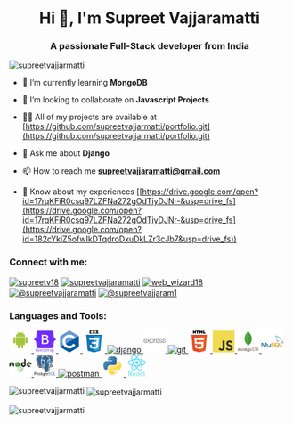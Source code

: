 <h1 align="center">Hi 👋, I'm Supreet Vajjaramatti</h1>
<h3 align="center">A passionate Full-Stack developer from India</h3>

<p align="left"> <img src="https://komarev.com/ghpvc/?username=supreetvajjarmatti&label=Profile%20views&color=0e75b6&style=flat" alt="supreetvajjarmatti" /> </p>

- 🌱 I’m currently learning **MongoDB**

- 👯 I’m looking to collaborate on **Javascript Projects**

- 👨‍💻 All of my projects are available at [https://github.com/supreetvajjarmatti/portfolio.git](https://github.com/supreetvajjarmatti/portfolio.git)

- 💬 Ask me about **Django**

- 📫 How to reach me **supreetvajjaramatti@gmail.com**

- 📄 Know about my experiences [[https://drive.google.com/open?id=17rqKFiR0csq97LZFNa272gOdTiyDJNr-&usp=drive_fs](https://drive.google.com/open?id=17rqKFiR0csq97LZFNa272gOdTiyDJNr-&usp=drive_fs](https://drive.google.com/open?id=182cYkiZ5ofwIkDTqdroDxuDkLZr3cJb7&usp=drive_fs))

<h3 align="left">Connect with me:</h3>
<p align="left">
<a href="https://twitter.com/supreetv18" target="blank"><img align="center" src="https://raw.githubusercontent.com/rahuldkjain/github-profile-readme-generator/master/src/images/icons/Social/twitter.svg" alt="supreetv18" height="30" width="40" /></a>
<a href="https://linkedin.com/in/supreetvajjaramatti" target="blank"><img align="center" src="https://raw.githubusercontent.com/rahuldkjain/github-profile-readme-generator/master/src/images/icons/Social/linked-in-alt.svg" alt="supreetvajjaramatti" height="30" width="40" /></a>
<a href="https://instagram.com/web_wizard18" target="blank"><img align="center" src="https://raw.githubusercontent.com/rahuldkjain/github-profile-readme-generator/master/src/images/icons/Social/instagram.svg" alt="web_wizard18" height="30" width="40" /></a>
<a href="https://www.youtube.com/c/@supreetvajjaramatti" target="blank"><img align="center" src="https://raw.githubusercontent.com/rahuldkjain/github-profile-readme-generator/master/src/images/icons/Social/youtube.svg" alt="@supreetvajjaramatti" height="30" width="40" /></a>
<a href="https://www.hackerrank.com/@supreetvajjaram1" target="blank"><img align="center" src="https://raw.githubusercontent.com/rahuldkjain/github-profile-readme-generator/master/src/images/icons/Social/hackerrank.svg" alt="@supreetvajjaram1" height="30" width="40" /></a>
</p>

<h3 align="left">Languages and Tools:</h3>
<p align="left"> <a href="https://developer.android.com" target="_blank" rel="noreferrer"> <img src="https://raw.githubusercontent.com/devicons/devicon/master/icons/android/android-original-wordmark.svg" alt="android" width="40" height="40"/> </a> <a href="https://getbootstrap.com" target="_blank" rel="noreferrer"> <img src="https://raw.githubusercontent.com/devicons/devicon/master/icons/bootstrap/bootstrap-plain-wordmark.svg" alt="bootstrap" width="40" height="40"/> </a> <a href="https://www.cprogramming.com/" target="_blank" rel="noreferrer"> <img src="https://raw.githubusercontent.com/devicons/devicon/master/icons/c/c-original.svg" alt="c" width="40" height="40"/> </a> <a href="https://www.w3schools.com/css/" target="_blank" rel="noreferrer"> <img src="https://raw.githubusercontent.com/devicons/devicon/master/icons/css3/css3-original-wordmark.svg" alt="css3" width="40" height="40"/> </a> <a href="https://www.djangoproject.com/" target="_blank" rel="noreferrer"> <img src="https://cdn.worldvectorlogo.com/logos/django.svg" alt="django" width="40" height="40"/> </a> <a href="https://expressjs.com" target="_blank" rel="noreferrer"> <img src="https://raw.githubusercontent.com/devicons/devicon/master/icons/express/express-original-wordmark.svg" alt="express" width="40" height="40"/> </a> <a href="https://git-scm.com/" target="_blank" rel="noreferrer"> <img src="https://www.vectorlogo.zone/logos/git-scm/git-scm-icon.svg" alt="git" width="40" height="40"/> </a> <a href="https://www.w3.org/html/" target="_blank" rel="noreferrer"> <img src="https://raw.githubusercontent.com/devicons/devicon/master/icons/html5/html5-original-wordmark.svg" alt="html5" width="40" height="40"/> </a> <a href="https://developer.mozilla.org/en-US/docs/Web/JavaScript" target="_blank" rel="noreferrer"> <img src="https://raw.githubusercontent.com/devicons/devicon/master/icons/javascript/javascript-original.svg" alt="javascript" width="40" height="40"/> </a> <a href="https://www.mongodb.com/" target="_blank" rel="noreferrer"> <img src="https://raw.githubusercontent.com/devicons/devicon/master/icons/mongodb/mongodb-original-wordmark.svg" alt="mongodb" width="40" height="40"/> </a> <a href="https://www.mysql.com/" target="_blank" rel="noreferrer"> <img src="https://raw.githubusercontent.com/devicons/devicon/master/icons/mysql/mysql-original-wordmark.svg" alt="mysql" width="40" height="40"/> </a> <a href="https://nodejs.org" target="_blank" rel="noreferrer"> <img src="https://raw.githubusercontent.com/devicons/devicon/master/icons/nodejs/nodejs-original-wordmark.svg" alt="nodejs" width="40" height="40"/> </a> <a href="https://www.postgresql.org" target="_blank" rel="noreferrer"> <img src="https://raw.githubusercontent.com/devicons/devicon/master/icons/postgresql/postgresql-original-wordmark.svg" alt="postgresql" width="40" height="40"/> </a> <a href="https://postman.com" target="_blank" rel="noreferrer"> <img src="https://www.vectorlogo.zone/logos/getpostman/getpostman-icon.svg" alt="postman" width="40" height="40"/> </a> <a href="https://www.python.org" target="_blank" rel="noreferrer"> <img src="https://raw.githubusercontent.com/devicons/devicon/master/icons/python/python-original.svg" alt="python" width="40" height="40"/> </a> <a href="https://reactjs.org/" target="_blank" rel="noreferrer"> <img src="https://raw.githubusercontent.com/devicons/devicon/master/icons/react/react-original-wordmark.svg" alt="react" width="40" height="40"/> </a> </p>

<p><img align="left" src="https://github-readme-stats.vercel.app/api/top-langs?username=supreetvajjarmatti&show_icons=true&locale=en&layout=compact" alt="supreetvajjarmatti" /></p>

<p>&nbsp;<img align="center" src="https://github-readme-stats.vercel.app/api?username=supreetvajjarmatti&show_icons=true&locale=en" alt="supreetvajjarmatti" /></p>

<p><img align="center" src="https://github-readme-streak-stats.herokuapp.com/?user=supreetvajjarmatti&" alt="supreetvajjarmatti" /></p>
